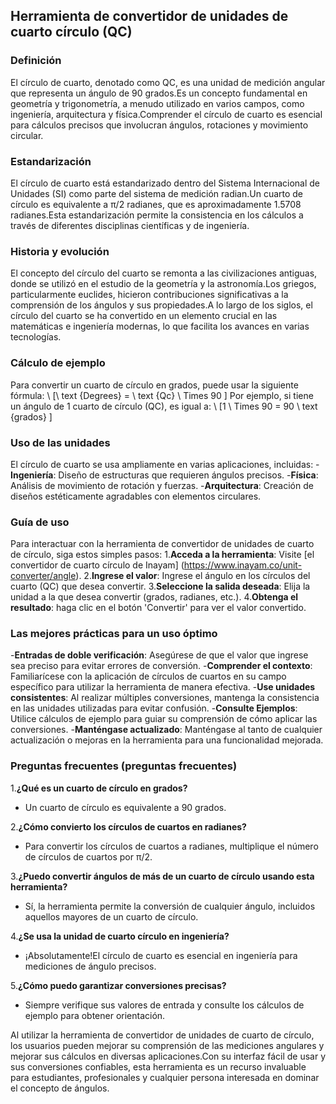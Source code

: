 ## Herramienta de convertidor de unidades de cuarto círculo (QC)

### Definición
El círculo de cuarto, denotado como QC, es una unidad de medición angular que representa un ángulo de 90 grados.Es un concepto fundamental en geometría y trigonometría, a menudo utilizado en varios campos, como ingeniería, arquitectura y física.Comprender el círculo de cuarto es esencial para cálculos precisos que involucran ángulos, rotaciones y movimiento circular.

### Estandarización
El círculo de cuarto está estandarizado dentro del Sistema Internacional de Unidades (SI) como parte del sistema de medición radian.Un cuarto de círculo es equivalente a π/2 radianes, que es aproximadamente 1.5708 radianes.Esta estandarización permite la consistencia en los cálculos a través de diferentes disciplinas científicas y de ingeniería.

### Historia y evolución
El concepto del círculo del cuarto se remonta a las civilizaciones antiguas, donde se utilizó en el estudio de la geometría y la astronomía.Los griegos, particularmente euclides, hicieron contribuciones significativas a la comprensión de los ángulos y sus propiedades.A lo largo de los siglos, el círculo del cuarto se ha convertido en un elemento crucial en las matemáticas e ingeniería modernas, lo que facilita los avances en varias tecnologías.

### Cálculo de ejemplo
Para convertir un cuarto de círculo en grados, puede usar la siguiente fórmula:
\ [\ text {Degrees} = \ text {Qc} \ Times 90 \]
Por ejemplo, si tiene un ángulo de 1 cuarto de círculo (QC), es igual a:
\ [1 \ Times 90 = 90 \ text {grados} \]

### Uso de las unidades
El círculo de cuarto se usa ampliamente en varias aplicaciones, incluidas:
-**Ingeniería**: Diseño de estructuras que requieren ángulos precisos.
-**Física**: Análisis de movimiento de rotación y fuerzas.
-**Arquitectura**: Creación de diseños estéticamente agradables con elementos circulares.

### Guía de uso
Para interactuar con la herramienta de convertidor de unidades de cuarto de círculo, siga estos simples pasos:
1.**Acceda a la herramienta**: Visite [el convertidor de cuarto círculo de Inayam] (https://www.inayam.co/unit-converter/angle).
2.**Ingrese el valor**: Ingrese el ángulo en los círculos del cuarto (QC) que desea convertir.
3.**Seleccione la salida deseada**: Elija la unidad a la que desea convertir (grados, radianes, etc.).
4.**Obtenga el resultado**: haga clic en el botón 'Convertir' para ver el valor convertido.

### Las mejores prácticas para un uso óptimo
-**Entradas de doble verificación**: Asegúrese de que el valor que ingrese sea preciso para evitar errores de conversión.
-**Comprender el contexto**: Familiarícese con la aplicación de círculos de cuartos en su campo específico para utilizar la herramienta de manera efectiva.
-**Use unidades consistentes**: Al realizar múltiples conversiones, mantenga la consistencia en las unidades utilizadas para evitar confusión.
-**Consulte Ejemplos**: Utilice cálculos de ejemplo para guiar su comprensión de cómo aplicar las conversiones.
-**Manténgase actualizado**: Manténgase al tanto de cualquier actualización o mejoras en la herramienta para una funcionalidad mejorada.

### Preguntas frecuentes (preguntas frecuentes)

1.**¿Qué es un cuarto de círculo en grados?**
- Un cuarto de círculo es equivalente a 90 grados.

2.**¿Cómo convierto los círculos de cuartos en radianes?**
- Para convertir los círculos de cuartos a radianes, multiplique el número de círculos de cuartos por π/2.

3.**¿Puedo convertir ángulos de más de un cuarto de círculo usando esta herramienta?**
- Sí, la herramienta permite la conversión de cualquier ángulo, incluidos aquellos mayores de un cuarto de círculo.

4.**¿Se usa la unidad de cuarto círculo en ingeniería?**
- ¡Absolutamente!El círculo de cuarto es esencial en ingeniería para mediciones de ángulo precisos.

5.**¿Cómo puedo garantizar conversiones precisas?**
- Siempre verifique sus valores de entrada y consulte los cálculos de ejemplo para obtener orientación.

Al utilizar la herramienta de convertidor de unidades de cuarto de círculo, los usuarios pueden mejorar su comprensión de las mediciones angulares y mejorar sus cálculos en diversas aplicaciones.Con su interfaz fácil de usar y sus conversiones confiables, esta herramienta es un recurso invaluable para estudiantes, profesionales y cualquier persona interesada en dominar el concepto de ángulos.